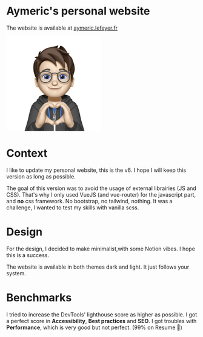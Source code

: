 # Aymeric's personal website

The website is available at [aymeric.lefeyer.fr](https://aymeric.lefeyer.fr)

![illustration of a boy making an heart with his hands](src/assets/illustrations/love.png)

# Context

I like to update my personal website, this is the v6. I hope I will keep this version as long as possible.

The goal of this version was to avoid the usage of external librairies (JS and CSS). That's why I only used VueJS (and vue-router) for the javascript part, and **no** css framework. No bootstrap, no tailwind, nothing.
It was a challenge, I wanted to test my skills with vanilla scss.

# Design

For the design, I decided to make minimalist,with some Notion vibes. I hope this is a success.

The website is available in both themes dark and light. It just follows your system.

# Benchmarks

I tried to increase the DevTools' lighthouse score as higher as possible. I got a perfect score in **Accessibility**, **Best practices** and **SEO**. I got troubles with **Performance**, which is very good but not perfect. (99% on Resume 🥵)
